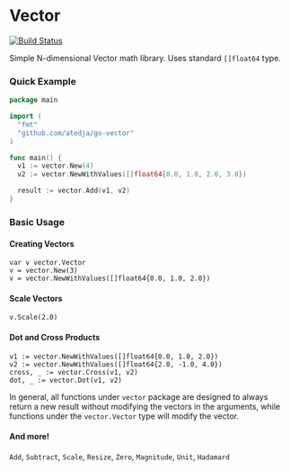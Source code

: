 # Vector

[![Build Status](https://travis-ci.org/atedja/go-vector.svg?branch=master)](https://travis-ci.org/atedja/go-vector)

Simple N-dimensional Vector math library. Uses standard `[]float64` type.

### Quick Example

```go
package main

import (
  "fmt"
  "github.com/atedja/go-vector"
)

func main() {
  v1 := vector.New(4)
  v2 := vector.NewWithValues([]float64{0.0, 1.0, 2.0, 3.0})

  result := vector.Add(v1, v2)
}
```

### Basic Usage

#### Creating Vectors

    var v vector.Vector
    v = vector.New(3)
    v = vector.NewWithValues([]float64{0.0, 1.0, 2.0})

#### Scale Vectors

    v.Scale(2.0)

#### Dot and Cross Products

    v1 := vector.NewWithValues([]float64{0.0, 1.0, 2.0})
    v2 := vector.NewWithValues([]float64{2.0, -1.0, 4.0})
    cross, _ := vector.Cross(v1, v2)
    dot, _ := vector.Dot(v1, v2)

In general, all functions under `vector` package are designed to always return a new result without modifying the vectors
in the arguments, while functions under the `vector.Vector` type will modify the vector.

#### And more!

`Add`, `Subtract`, `Scale`, `Resize`, `Zero`, `Magnitude`, `Unit`, `Hadamard`

